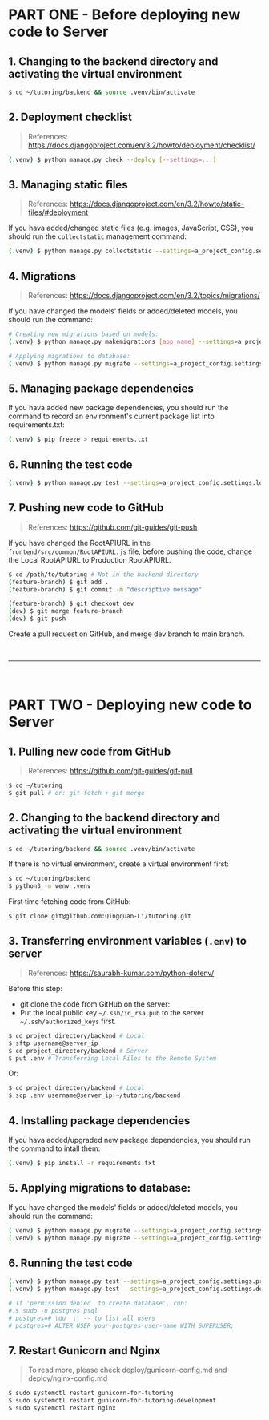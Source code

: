 # PART ONE - Before deploying new code to Server

## 1. Changing to the backend directory and activating the virtual environment

```bash
$ cd ~/tutoring/backend && source .venv/bin/activate
```

## 2. Deployment checklist
> References:
> https://docs.djangoproject.com/en/3.2/howto/deployment/checklist/

```bash
(.venv) $ python manage.py check --deploy [--settings=...]
```

## 3. Managing static files
> References:
> https://docs.djangoproject.com/en/3.2/howto/static-files/#deployment

If you hava added/changed static files (e.g. images, JavaScript, CSS),
you should run the `collectstatic` management command:

```bash
(.venv) $ python manage.py collectstatic --settings=a_project_config.settings.local
```

## 4. Migrations
> References:
> https://docs.djangoproject.com/en/3.2/topics/migrations/

If you have changed the models' fields or added/deleted models,
you should run the command:

```bash
# Creating new migrations based on models:
(.venv) $ python manage.py makemigrations [app_name] --settings=a_project_config.settings.local

# Applying migrations to database:
(.venv) $ python manage.py migrate --settings=a_project_config.settings.local
```

## 5. Managing package dependencies

If you hava added new package dependencies, you should run the command
to record an environment's current package list into requirements.txt:

```bash
(.venv) $ pip freeze > requirements.txt
```

## 6. Running the test code
```bash
(.venv) $ python manage.py test --settings=a_project_config.settings.local
```

## 7. Pushing new code to GitHub
> References:
> https://github.com/git-guides/git-push

If you have changed the RootAPIURL in the `frontend/src/common/RootAPIURL.js` file,
before pushing the code, change the Local RootAPIURL to Production RootAPIURL.

```bash
$ cd /path/to/tutoring # Not in the backend directory
(feature-branch) $ git add .
(feature-branch) $ git commit -m "descriptive message"

(feature-branch) $ git checkout dev
(dev) $ git merge feature-branch
(dev) $ git push
```

Create a pull request on GitHub, and merge dev branch to main branch.

<br>

---

<br>

# PART TWO - Deploying new code to Server

## 1. Pulling new code from GitHub
> References:
> https://github.com/git-guides/git-pull

```bash
$ cd ~/tutoring
$ git pull # or: git fetch + git merge
```

## 2. Changing to the backend directory and activating the virtual environment
```bash
$ cd ~/tutoring/backend && source .venv/bin/activate
```

If there is no virtual environment,
create a virtual environment first:
```bash
$ cd ~/tutoring/backend
$ python3 -m venv .venv
```

First time fetching code from GitHub:
```bash
$ git clone git@github.com:Qingquan-Li/tutoring.git
```

## 3. Transferring environment variables (`.env`) to server
> References:
> https://saurabh-kumar.com/python-dotenv/

Before this step:
- git clone the code from GitHub on the server:
- Put the local public key `~/.ssh/id_rsa.pub`
to the server `~/.ssh/authorized_keys` first.

```bash
$ cd project_directory/backend # Local
$ sftp username@server_ip
$ cd project_directory/backend # Server
$ put .env # Transferring Local Files to the Remote System
```

Or:

```bash
$ cd project_directory/backend # Local
$ scp .env username@server_ip:~/tutoring/backend
```

## 4. Installing package dependencies

If you hava added/upgraded new package dependencies,
you should run the command to intall them:

```bash
(.venv) $ pip install -r requirements.txt
```

## 5. Applying migrations to database:

If you have changed the models' fields or added/deleted models,
you should run the command:

```bash
(.venv) $ python manage.py migrate --settings=a_project_config.settings.production
(.venv) $ python manage.py migrate --settings=a_project_config.settings.development
```

## 6. Running the test code
```bash
(.venv) $ python manage.py test --settings=a_project_config.settings.production
(.venv) $ python manage.py test --settings=a_project_config.settings.development

# If 'permission denied  to create database', run:
# $ sudo -u postgres psql
# postgres=# \du  \\ -- to list all users
# postgres=# ALTER USER your-postgres-user-name WITH SUPERUSER;
```

## 7. Restart Gunicorn and Nginx

> To read more, please check deploy/gunicorn-config.md and deploy/nginx-config.md

```bash
$ sudo systemctl restart gunicorn-for-tutoring
$ sudo systemctl restart gunicorn-for-tutoring-development
$ sudo systemctl restart nginx
```

